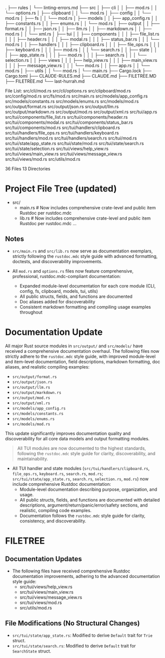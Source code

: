 .
├── rules
│  └── linting-errors.md
├── src
│  ├── cli
│  │  ├── mod.rs
│  │  └── options.rs
│  ├── clipboard
│  │  └── mod.rs
│  ├── config
│  │  └── mod.rs
│  ├── fs
│  │  └── mod.rs
│  ├── models
│  │  ├── app_config.rs
│  │  ├── constants.rs
│  │  ├── enums.rs
│  │  └── mod.rs
│  ├── output
│  │  ├── format.rs
│  │  ├── json.rs
│  │  ├── llm.rs
│  │  ├── markdown.rs
│  │  ├── mod.rs
│  │  └── xml.rs
│  ├── tui
│  │  ├── components
│  │  │  ├── file_list.rs
│  │  │  ├── header.rs
│  │  │  ├── modal.rs
│  │  │  ├── status_bar.rs
│  │  │  └── mod.rs
│  │  ├── handlers
│  │  │  ├── clipboard.rs
│  │  │  ├── file_ops.rs
│  │  │  ├── keyboard.rs
│  │  │  ├── mod.rs
│  │  │  └── search.rs
│  │  ├── state
│  │  │  ├── app_state.rs
│  │  │  ├── mod.rs
│  │  │  ├── search.rs
│  │  │  └── selection.rs
│  │  ├── views
│  │  │  ├── help_view.rs
│  │  │  ├── main_view.rs
│  │  │  ├── message_view.rs
│  │  │  └── mod.rs
│  │  ├── app.rs
│  │  └── mod.rs
│  ├── utils
│  │  └── mod.rs
│  └── main.rs
├── Cargo.lock
├── Cargo.toml
├── CLAUDE-RULES.md
├── CLAUDE.md
├── FILETREE.MD
├── FILETREE.md
└── last-hurrah.md

File List:
src/cli/mod.rs
src/cli/options.rs
src/clipboard/mod.rs
src/config/mod.rs
src/fs/mod.rs
src/main.rs
src/models/app_config.rs
src/models/constants.rs
src/models/enums.rs
src/models/mod.rs
src/output/format.rs
src/output/json.rs
src/output/llm.rs
src/output/markdown.rs
src/output/mod.rs
src/output/xml.rs
src/tui/app.rs
src/tui/components/file_list.rs
src/tui/components/header.rs
src/tui/components/modal.rs
src/tui/components/status_bar.rs
src/tui/components/mod.rs
src/tui/handlers/clipboard.rs
src/tui/handlers/file_ops.rs
src/tui/handlers/keyboard.rs
src/tui/handlers/mod.rs
src/tui/handlers/search.rs
src/tui/mod.rs
src/tui/state/app_state.rs
src/tui/state/mod.rs
src/tui/state/search.rs
src/tui/state/selection.rs
src/tui/views/help_view.rs
src/tui/views/main_view.rs
src/tui/views/message_view.rs
src/tui/views/mod.rs
src/utils/mod.rs

36 Files
13 Directories

# Project File Tree (updated)

- src/
  - main.rs    # Now includes comprehensive crate-level and public item Rustdoc per rustdoc.mdc
  - lib.rs     # Now includes comprehensive crate-level and public item Rustdoc per rustdoc.mdc
  ...

## Notes
- `src/main.rs` and `src/lib.rs` now serve as documentation exemplars, strictly following the `rustdoc.mdc` style guide with advanced formatting, doctests, and discoverability improvements.

- All `mod.rs` and `options.rs` files now feature comprehensive, professional, rustdoc.mdc-compliant documentation:
  - Expanded module-level documentation for each core module (CLI, config, fs, clipboard, models, tui, utils)
  - All public structs, fields, and functions are documented
  - Doc aliases added for discoverability
  - Consistent markdown formatting and compiling usage examples throughout

# Documentation Update

All major Rust source modules in `src/output/` and `src/models/` have received a comprehensive documentation overhaul. The following files now strictly adhere to the `rustdoc.mdc` style guide, with improved module-level and item-level documentation, field descriptions, markdown formatting, doc aliases, and realistic compiling examples:

- `src/output/format.rs`
- `src/output/json.rs`
- `src/output/llm.rs`
- `src/output/markdown.rs`
- `src/output/mod.rs`
- `src/output/xml.rs`
- `src/models/app_config.rs`
- `src/models/constants.rs`
- `src/models/enums.rs`
- `src/models/mod.rs`

This update significantly improves documentation quality and discoverability for all core data models and output formatting modules.

> All TUI modules are now documented to the highest standards, following the `rustdoc.mdc` style guide for clarity, discoverability, and maintainability.

- All TUI handler and state modules (`src/tui/handlers/clipboard.rs`, `file_ops.rs`, `keyboard.rs`, `search.rs`, `mod.rs`; `src/tui/state/app_state.rs`, `search.rs`, `selection.rs`, `mod.rs`) now include comprehensive Rustdoc documentation:
  - Module-level documentation describing purpose, organization, and usage.
  - All public structs, fields, and functions are documented with detailed descriptions, argument/return/panic/error/safety sections, and realistic, compiling code examples.
  - Documentation follows the `rustdoc.mdc` style guide for clarity, consistency, and discoverability.

# FILETREE

## Documentation Updates
- The following files have received comprehensive Rustdoc documentation improvements, adhering to the advanced documentation style guide:
  - src/tui/views/help_view.rs
  - src/tui/views/main_view.rs
  - src/tui/views/message_view.rs
  - src/tui/views/mod.rs
  - src/utils/mod.rs

## File Modifications (No Structural Changes)
- `src/tui/state/app_state.rs`: Modified to derive `Default` trait for `Trie` struct.
- `src/tui/state/search.rs`: Modified to derive `Default` trait for `SearchState` struct.